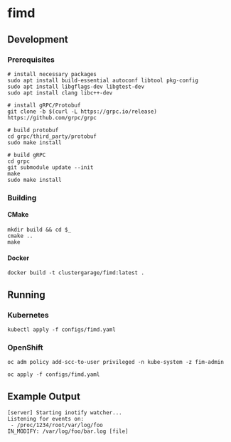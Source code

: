 # fimd

## Development

### Prerequisites

```
# install necessary packages
sudo apt install build-essential autoconf libtool pkg-config
sudo apt install libgflags-dev libgtest-dev
sudo apt install clang libc++-dev

# install gRPC/Protobuf
git clone -b $(curl -L https://grpc.io/release) https://github.com/grpc/grpc

# build protobuf
cd grpc/third_party/protobuf
sudo make install

# build gRPC
cd grpc
git submodule update --init
make
sudo make install
```

### Building

#### CMake

```
mkdir build && cd $_
cmake ..
make
```

#### Docker

```
docker build -t clustergarage/fimd:latest .
```

## Running

### Kubernetes

```
kubectl apply -f configs/fimd.yaml
```

### OpenShift

```
oc adm policy add-scc-to-user privileged -n kube-system -z fim-admin

oc apply -f configs/fimd.yaml
```

## Example Output

```
[server] Starting inotify watcher...
Listening for events on:
 - /proc/1234/root/var/log/foo
IN_MODIFY: /var/log/foo/bar.log [file]
```
